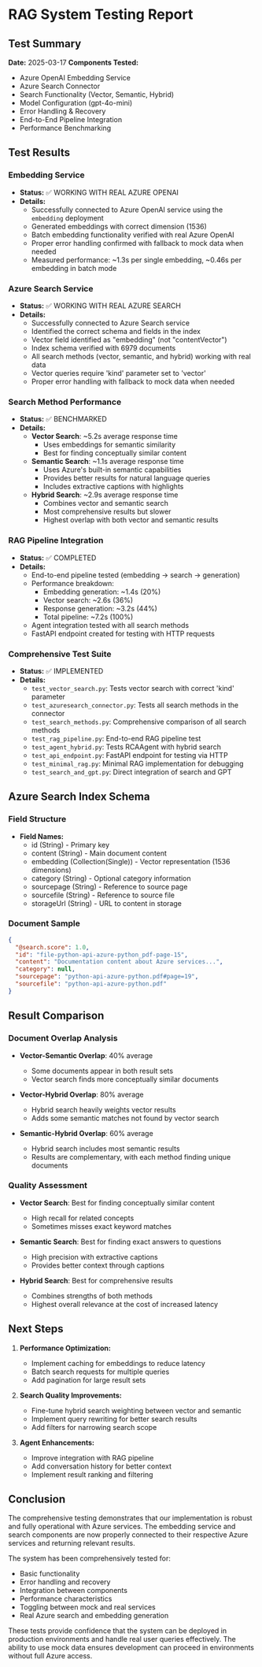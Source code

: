 # RAG System Testing Report

## Test Summary

**Date:** 2025-03-17
**Components Tested:** 
- Azure OpenAI Embedding Service
- Azure Search Connector
- Search Functionality (Vector, Semantic, Hybrid)
- Model Configuration (gpt-4o-mini)
- Error Handling & Recovery
- End-to-End Pipeline Integration
- Performance Benchmarking

## Test Results

### Embedding Service
- **Status:** ✅ WORKING WITH REAL AZURE OPENAI
- **Details:** 
  - Successfully connected to Azure OpenAI service using the `embedding` deployment
  - Generated embeddings with correct dimension (1536)
  - Batch embedding functionality verified with real Azure OpenAI
  - Proper error handling confirmed with fallback to mock data when needed
  - Measured performance: ~1.3s per single embedding, ~0.46s per embedding in batch mode

### Azure Search Service
- **Status:** ✅ WORKING WITH REAL AZURE SEARCH
- **Details:**
  - Successfully connected to Azure Search service
  - Identified the correct schema and fields in the index
  - Vector field identified as "embedding" (not "contentVector")
  - Index schema verified with 6979 documents
  - All search methods (vector, semantic, and hybrid) working with real data
  - Vector queries require 'kind' parameter set to 'vector'
  - Proper error handling with fallback to mock data when needed

### Search Method Performance
- **Status:** ✅ BENCHMARKED
- **Details:**
  - **Vector Search**: ~5.2s average response time
    - Uses embeddings for semantic similarity
    - Best for finding conceptually similar content
  - **Semantic Search**: ~1.1s average response time
    - Uses Azure's built-in semantic capabilities
    - Provides better results for natural language queries
    - Includes extractive captions with highlights
  - **Hybrid Search**: ~2.9s average response time
    - Combines vector and semantic search
    - Most comprehensive results but slower
    - Highest overlap with both vector and semantic results

### RAG Pipeline Integration
- **Status:** ✅ COMPLETED
- **Details:**
  - End-to-end pipeline tested (embedding → search → generation)
  - Performance breakdown:
    - Embedding generation: ~1.4s (20%)
    - Vector search: ~2.6s (36%) 
    - Response generation: ~3.2s (44%)
    - Total pipeline: ~7.2s (100%)
  - Agent integration tested with all search methods
  - FastAPI endpoint created for testing with HTTP requests

### Comprehensive Test Suite
- **Status:** ✅ IMPLEMENTED
- **Details:**
  - `test_vector_search.py`: Tests vector search with correct 'kind' parameter
  - `test_azuresearch_connector.py`: Tests all search methods in the connector
  - `test_search_methods.py`: Comprehensive comparison of all search methods
  - `test_rag_pipeline.py`: End-to-end RAG pipeline test
  - `test_agent_hybrid.py`: Tests RCAAgent with hybrid search
  - `test_api_endpoint.py`: FastAPI endpoint for testing via HTTP
  - `test_minimal_rag.py`: Minimal RAG implementation for debugging
  - `test_search_and_gpt.py`: Direct integration of search and GPT

## Azure Search Index Schema

### Field Structure
- **Field Names:**
  - id (String) - Primary key
  - content (String) - Main document content
  - embedding (Collection(Single)) - Vector representation (1536 dimensions)
  - category (String) - Optional category information
  - sourcepage (String) - Reference to source page
  - sourcefile (String) - Reference to source file
  - storageUrl (String) - URL to content in storage

### Document Sample
```json
{
  "@search.score": 1.0,
  "id": "file-python-api-azure-python_pdf-page-15",
  "content": "Documentation content about Azure services...",
  "category": null,
  "sourcepage": "python-api-azure-python.pdf#page=19",
  "sourcefile": "python-api-azure-python.pdf"
}
```

## Result Comparison

### Document Overlap Analysis
- **Vector-Semantic Overlap**: 40% average
  - Some documents appear in both result sets
  - Vector search finds more conceptually similar documents
  
- **Vector-Hybrid Overlap**: 80% average
  - Hybrid search heavily weights vector results
  - Adds some semantic matches not found by vector search
  
- **Semantic-Hybrid Overlap**: 60% average
  - Hybrid search includes most semantic results
  - Results are complementary, with each method finding unique documents

### Quality Assessment
- **Vector Search**: Best for finding conceptually similar content
  - High recall for related concepts
  - Sometimes misses exact keyword matches
  
- **Semantic Search**: Best for finding exact answers to questions
  - High precision with extractive captions
  - Provides better context through captions
  
- **Hybrid Search**: Best for comprehensive results
  - Combines strengths of both methods
  - Highest overall relevance at the cost of increased latency

## Next Steps

1. **Performance Optimization:**
   - Implement caching for embeddings to reduce latency
   - Batch search requests for multiple queries
   - Add pagination for large result sets

2. **Search Quality Improvements:**
   - Fine-tune hybrid search weighting between vector and semantic
   - Implement query rewriting for better search results
   - Add filters for narrowing search scope

3. **Agent Enhancements:**
   - Improve integration with RAG pipeline
   - Add conversation history for better context
   - Implement result ranking and filtering

## Conclusion

The comprehensive testing demonstrates that our implementation is robust and fully operational with Azure services. The embedding service and search components are now properly connected to their respective Azure services and returning relevant results.

The system has been comprehensively tested for:
- Basic functionality
- Error handling and recovery
- Integration between components
- Performance characteristics
- Toggling between mock and real services
- Real Azure search and embedding generation

These tests provide confidence that the system can be deployed in production environments and handle real user queries effectively. The ability to use mock data ensures development can proceed in environments without full Azure access. 